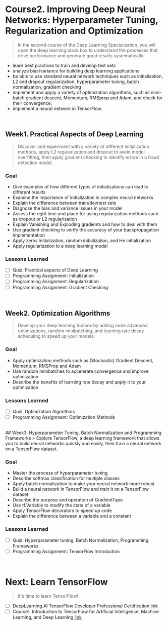# Course2. Improving Deep Neural Networks: Hyperparameter Tuning, Regularization and Optimization
> In the second course of the Deep Learning Specialization, you will open the deep learning black box to understand the processes that drive performance and generate good results systematically. 
* learn best practices to train and develop test sets  
* analyze bias/variance for building deep learning applications
* be able to use standard neural network techniques such as initialization, L2 and dropout regularization, hyperparameter tuning, batch normalization, gradient checking
* implement and apply a variety of optimization algorithms, such as mini-batch gradient descent, Momentum, RMSprop and Adam, and check for their convergence; 
* implement a neural network in TensorFlow.
<br>

## Week1. Practical Aspects of Deep Learning
> Discover and experiment with a variety of different initialization methods, apply L2 regularization and dropout to avoid model overfitting, then apply gradient checking to identify errors in a fraud detection model.
### Goal
* Give examples of how different types of initializations can lead to different results
* Examine the importance of initialization in complex neural networks
* Explain the difference between train/dev/test sets
* Diagnose the bias and variance issues in your model
* Assess the right time and place for using regularization methods such as dropout or L2 regularization
* Explain Vanishing and Exploding gradients and how to deal with them
* Use gradient checking to verify the accuracy of your backpropagation implementation
* Apply zeros initialization, random initialization, and He initialization
* Apply regularization to a deep learning model

### Lessons Learned
- [ ] Quiz. Practical aspects of Deep Learning
- [ ] Programming Assignment: Initialization
- [ ] Programming Assignment: Regularization
- [ ] Programming Assignment: Gradient Checking
<br>

## Week2. Optimization Algorithms
> Develop your deep learning toolbox by adding more advanced optimizations, random minibatching, and learning rate decay scheduling to speed up your models.
### Goal
* Apply optimization methods such as (Stochastic) Gradient Descent, Momentum, RMSProp and Adam
* Use random minibatches to accelerate convergence and improve optimization
* Describe the benefits of learning rate decay and apply it to your optimization

### Lessons Learned
- [ ] Quiz. Optimization Algorithms
- [ ] Programming Assignment: Optimization Methods

<br>
## Week3. Hyperparameter Tuning, Batch Normalization and Programming Frameworks
> Explore TensorFlow, a deep learning framework that allows you to build neural networks quickly and easily, then train a neural network on a TensorFlow dataset.

### Goal
* Master the process of hyperparameter tuning
* Describe softmax classification for multiple classes
* Apply batch normalization to make your neural network more robust
* Build a neural network in TensorFlow and train it on a TensorFlow dataset
* Describe the purpose and operation of GradientTape
* Use tf.Variable to modify the state of a variable
* Apply TensorFlow decorators to speed up code
* Explain the difference between a variable and a constant

### Lessons Learned
- [ ] Quiz: Hyperparameter tuning, Batch Normalization, Programming Frameworks
- [ ] Programming Assignment: TensorFlow Introduction

<br>

# Next: Learn TensorFlow
> It's time to learn TensorFlow!

- [ ] DeepLearning.AI TensorFlow Developer Professional Certification [link](https://www.coursera.org/professional-certificates/tensorflow-in-practice)
- [ ] Course1. Introduction to TensorFlow for Artificial Intelligence, Machine Learning, and Deep Learning [link](https://www.coursera.org/learn/introduction-tensorflow?specialization=tensorflow-in-practice)
